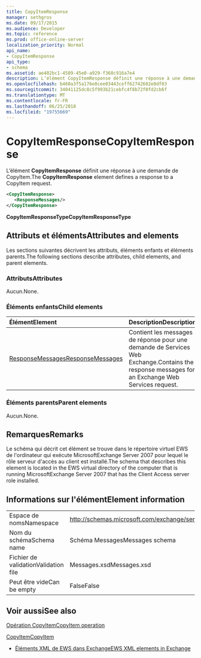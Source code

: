 ```yaml
---
title: CopyItemResponse
manager: sethgros
ms.date: 09/17/2015
ms.audience: Developer
ms.topic: reference
ms.prod: office-online-server
localization_priority: Normal
api_name:
- CopyItemResponse
api_type:
- schema
ms.assetid: ae402bc1-4589-45e0-a929-f368c916a7e4
description: L’élément CopyItemResponse définit une réponse à une demande de CopyItem.
ms.openlocfilehash: b460a3f5a176e0cee03443ceff62742602e8df03
ms.sourcegitcommit: 34041125dc8c5f993b21cebfc4f8b72f0fd2cb6f
ms.translationtype: MT
ms.contentlocale: fr-FR
ms.lasthandoff: 06/25/2018
ms.locfileid: "19755669"
---
```

# <a name="copyitemresponse"></a><span data-ttu-id="38bed-103">CopyItemResponse</span><span class="sxs-lookup"><span data-stu-id="38bed-103">CopyItemResponse</span></span>

<span data-ttu-id="38bed-104">L’élément **CopyItemResponse** définit une réponse à une demande de CopyItem.</span><span class="sxs-lookup"><span data-stu-id="38bed-104">The **CopyItemResponse** element defines a response to a CopyItem request.</span></span> 
  
```xml
<CopyItemResponse>
   <ResponseMessages/>
</CopyItemResponse>
```

 <span data-ttu-id="38bed-105">**CopyItemResponseType**</span><span class="sxs-lookup"><span data-stu-id="38bed-105">**CopyItemResponseType**</span></span>
## <a name="attributes-and-elements"></a><span data-ttu-id="38bed-106">Attributs et éléments</span><span class="sxs-lookup"><span data-stu-id="38bed-106">Attributes and elements</span></span>

<span data-ttu-id="38bed-107">Les sections suivantes décrivent les attributs, éléments enfants et éléments parents.</span><span class="sxs-lookup"><span data-stu-id="38bed-107">The following sections describe attributes, child elements, and parent elements.</span></span>
  
### <a name="attributes"></a><span data-ttu-id="38bed-108">Attributs</span><span class="sxs-lookup"><span data-stu-id="38bed-108">Attributes</span></span>

<span data-ttu-id="38bed-109">Aucun.</span><span class="sxs-lookup"><span data-stu-id="38bed-109">None.</span></span>
  
### <a name="child-elements"></a><span data-ttu-id="38bed-110">Éléments enfants</span><span class="sxs-lookup"><span data-stu-id="38bed-110">Child elements</span></span>

|<span data-ttu-id="38bed-111">**Élément**</span><span class="sxs-lookup"><span data-stu-id="38bed-111">**Element**</span></span>|<span data-ttu-id="38bed-112">**Description**</span><span class="sxs-lookup"><span data-stu-id="38bed-112">**Description**</span></span>|
|:-----|:-----|
|[<span data-ttu-id="38bed-113">ResponseMessages</span><span class="sxs-lookup"><span data-stu-id="38bed-113">ResponseMessages</span></span>](responsemessages.md) <br/> |<span data-ttu-id="38bed-114">Contient les messages de réponse pour une demande de Services Web Exchange.</span><span class="sxs-lookup"><span data-stu-id="38bed-114">Contains the response messages for an Exchange Web Services request.</span></span>  <br/> |
   
### <a name="parent-elements"></a><span data-ttu-id="38bed-115">Éléments parents</span><span class="sxs-lookup"><span data-stu-id="38bed-115">Parent elements</span></span>

<span data-ttu-id="38bed-116">Aucun.</span><span class="sxs-lookup"><span data-stu-id="38bed-116">None.</span></span>
  
## <a name="remarks"></a><span data-ttu-id="38bed-117">Remarques</span><span class="sxs-lookup"><span data-stu-id="38bed-117">Remarks</span></span>

<span data-ttu-id="38bed-118">Le schéma qui décrit cet élément se trouve dans le répertoire virtuel EWS de l'ordinateur qui exécute MicrosoftExchange Server 2007 pour lequel le rôle serveur d'accès au client est installé.</span><span class="sxs-lookup"><span data-stu-id="38bed-118">The schema that describes this element is located in the EWS virtual directory of the computer that is running MicrosoftExchange Server 2007 that has the Client Access server role installed.</span></span>
  
## <a name="element-information"></a><span data-ttu-id="38bed-119">Informations sur l'élément</span><span class="sxs-lookup"><span data-stu-id="38bed-119">Element information</span></span>

|||
|:-----|:-----|
|<span data-ttu-id="38bed-120">Espace de noms</span><span class="sxs-lookup"><span data-stu-id="38bed-120">Namespace</span></span>  <br/> |http://schemas.microsoft.com/exchange/services/2006/messages  <br/> |
|<span data-ttu-id="38bed-121">Nom du schéma</span><span class="sxs-lookup"><span data-stu-id="38bed-121">Schema name</span></span>  <br/> |<span data-ttu-id="38bed-122">Schéma Messages</span><span class="sxs-lookup"><span data-stu-id="38bed-122">Messages schema</span></span>  <br/> |
|<span data-ttu-id="38bed-123">Fichier de validation</span><span class="sxs-lookup"><span data-stu-id="38bed-123">Validation file</span></span>  <br/> |<span data-ttu-id="38bed-124">Messages.xsd</span><span class="sxs-lookup"><span data-stu-id="38bed-124">Messages.xsd</span></span>  <br/> |
|<span data-ttu-id="38bed-125">Peut être vide</span><span class="sxs-lookup"><span data-stu-id="38bed-125">Can be empty</span></span>  <br/> |<span data-ttu-id="38bed-126">False</span><span class="sxs-lookup"><span data-stu-id="38bed-126">False</span></span>  <br/> |
   
## <a name="see-also"></a><span data-ttu-id="38bed-127">Voir aussi</span><span class="sxs-lookup"><span data-stu-id="38bed-127">See also</span></span>



[<span data-ttu-id="38bed-128">Opération CopyItem</span><span class="sxs-lookup"><span data-stu-id="38bed-128">CopyItem operation</span></span>](copyitem-operation.md)
  
[<span data-ttu-id="38bed-129">CopyItem</span><span class="sxs-lookup"><span data-stu-id="38bed-129">CopyItem</span></span>](copyitem.md)


- [<span data-ttu-id="38bed-130">Éléments XML de EWS dans Exchange</span><span class="sxs-lookup"><span data-stu-id="38bed-130">EWS XML elements in Exchange</span></span>](ews-xml-elements-in-exchange.md)

